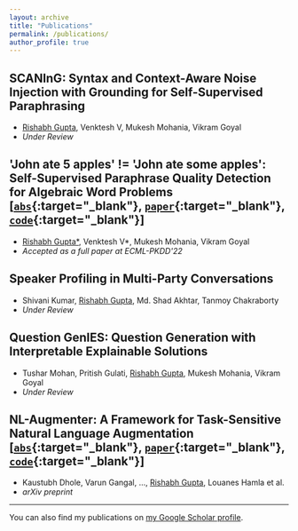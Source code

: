 ```yaml
---
layout: archive
title: "Publications"
permalink: /publications/
author_profile: true
---
```


<!-- - TOC
{:toc} -->

## SCANInG: Syntax and Context-Aware Noise Injection with Grounding for Self-Supervised Paraphrasing
* <ins>Rishabh Gupta</ins>, Venktesh V, Mukesh Mohania, Vikram Goyal  
* *Under Review*

## 'John ate 5 apples' != 'John ate some apples': Self-Supervised Paraphrase Quality Detection for Algebraic Word Problems [[`abs`](https://arxiv.org/abs/2206.08263){:target="_blank"}, [`paper`](https://arxiv.org/pdf/2206.08263){:target="_blank"}, [`code`](https://github.com/ADS-AI/ParaQD){:target="_blank"}]
* <ins>Rishabh Gupta\*</ins>, Venktesh V\*, Mukesh Mohania, Vikram Goyal  
* *Accepted as a full paper at ECML-PKDD'22*

## Speaker Profiling in Multi-Party Conversations
* Shivani Kumar, <ins>Rishabh Gupta</ins>, Md. Shad Akhtar, Tanmoy Chakraborty 
* *Under Review*

## Question GenIES: Question Generation with Interpretable Explainable Solutions
* Tushar Mohan, Pritish Gulati, <ins>Rishabh Gupta</ins>, Mukesh Mohania, Vikram Goyal  
* *Under Review*

## NL-Augmenter: A Framework for Task-Sensitive Natural Language Augmentation [[`abs`](https://arxiv.org/abs/2112.02721){:target="_blank"}, [`paper`](https://arxiv.org/pdf/2112.02721){:target="_blank"}, [`code`](https://github.com/GEM-benchmark/NL-Augmenter){:target="_blank"}]
* Kaustubh Dhole, Varun Gangal, ..., <ins>Rishabh Gupta</ins>, Louanes Hamla et al.
* *arXiv preprint*

---

<p>You can also find my publications on <a href="https://scholar.google.com/citations?user=ZyEGw4sAAAAJ&hl=en" target="_blank">my Google Scholar profile</a>.</p>



